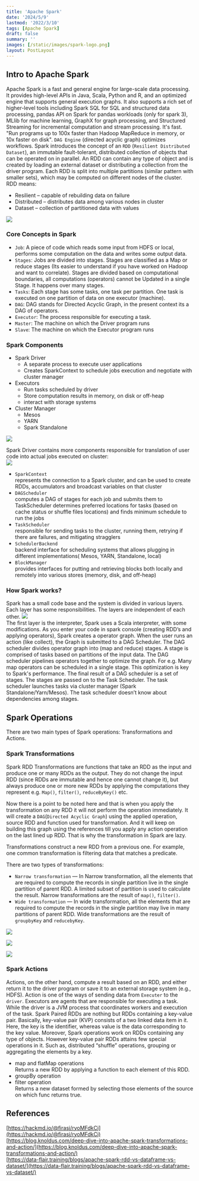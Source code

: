 ```yaml
---
title: 'Apache Spark'
date: '2024/5/9'
lastmod: '2022/3/10'
tags: [Apache Spark]
draft: false
summary: ''
images: [/static/images/spark-logo.png]
layout: PostLayout
---
```


## Intro to Apache Spark
Apache Spark is a fast and general engine for large-scale data processing. It provides high-level APIs in Java, Scala, Python and R, and an optimized engine that supports general execution graphs. It also supports a rich set of higher-level tools including Spark SQL for SQL and structured data processing, pandas API on Spark for pandas workloads (only for spark 3), MLlib for machine learning, GraphX for graph processing, and Structured Streaming for incremental computation and stream processing.
It's fast. "Run programs up to 100x faster than Hadoop MapReduce in memory, or 10x faster on disk". `DAG Engine` (directed acyclic graph) optimizes workflows.
Spark introduces the concept of an `RDD` (`Resilient Distributed Dataset`), an immutable fault-tolerant, distributed collection of objects that can be operated on in parallel. An RDD can contain any type of object and is created by loading an external dataset or distributing a collection from the driver program. Each RDD is split into multiple partitions (similar pattern with smaller sets), which may be computed on different nodes of the cluster.  
RDD means:
- Resilient – capable of rebuilding data on failure
- Distributed – distributes data among various nodes in cluster
- Dataset – collection of partitioned data with values

![](/static/images/spark-c.png)

### Core Concepts in Spark
- `Job`: A piece of code which reads some input from HDFS or local, performs some computation on the data and writes some output data.
- `Stages`: Jobs are divided into stages. Stages are classified as a Map or reduce stages (Its easier to understand if you have worked on Hadoop and want to correlate). Stages are divided based on computational boundaries, all computations (operators) cannot be Updated in a single Stage. It happens over many stages.
- `Tasks`: Each stage has some tasks, one task per partition. One task is executed on one partition of data on one executor (machine).
- `DAG`: DAG stands for Directed Acyclic Graph, in the present context its a DAG of operators.
- `Executor`: The process responsible for executing a task.
- `Master`: The machine on which the Driver program runs
- `Slave`: The machine on which the Executor program runs

### Spark Components
- Spark Driver
  - A separate process to execute user applications
  - Creates SparkContext to schedule jobs execution and negotiate with cluster manager
- Executors
  - Run tasks scheduled by driver
  - Store computation results in memory, on disk or off-heap
  - interact with storage systems
- Cluster Manager
  - Mesos
  - YARN
  - Spark Standalone 
  
![](/static/images/spark.png)
  
Spark Driver contains more components responsible for translation of user code into actual jobs executed on cluster:  
![](/static/images/spark2.png)
- `SparkContext`   
  represents the connection to a Spark cluster, and can be used to create RDDs, accumulators and broadcast variables on that cluster
- `DAGScheduler`  
computes a DAG of stages for each job and submits them to TaskScheduler determines preferred locations for tasks (based on cache status or shuffle files locations) and finds minimum schedule to run the jobs
- `TaskScheduler`  
responsible for sending tasks to the cluster, running them, retrying if there are failures, and mitigating stragglers
- `SchedulerBackend`  
backend interface for scheduling systems that allows plugging in different implementations( Mesos, YARN, Standalone, local)
- `BlockManager`  
provides interfaces for putting and retrieving blocks both locally and remotely into various stores (memory, disk, and off-heap)

### How Spark works?
Spark has a small code base and the system is divided in various layers. Each layer has some responsibilities. The layers are independent of each other.
![](/static/images/spark3.png)  
The first layer is the interpreter, Spark uses a Scala interpreter, with some modifications. As you enter your code in spark console (creating RDD’s and applying operators), Spark creates a operator graph. 
When the user runs an action (like collect), the Graph is submitted to a DAG Scheduler. The DAG scheduler divides operator graph into (map and reduce) stages. A stage is comprised of tasks based on partitions of the input data. The DAG scheduler pipelines operators together to optimize the graph. For e.g. Many map operators can be scheduled in a single stage. This optimization is key to Spark's performance. 
The final result of a DAG scheduler is a set of stages. The stages are passed on to the Task Scheduler. 
The task scheduler launches tasks via cluster manager (Spark Standalone/Yarn/Mesos). The task scheduler doesn’t know about dependencies among stages.

## Spark Operations  
There are two main types of Spark operations: Transformations and Actions.

### Spark Transformations  
Spark RDD Transformations are functions that take an RDD as the input and produce one or many RDDs as the output. They do not change the input RDD (since RDDs are immutable and hence one cannot change it), but always produce one or more new RDDs by applying the computations they represent e.g. `Map()`, `filter()`, `reduceByKey()` etc.

Now there is a point to be noted here and that is when you apply the transformation on any RDD it will not perform the operation immediately. It will create a `DAG`(`Directed Acyclic Graph`) using the applied operation, source RDD and function used for transformation. And it will keep on building this graph using the references till you apply any action operation on the last lined up RDD. That is why the transformation in Spark are lazy.

Transformations construct a new RDD from a previous one. For example, one common transformation is filtering data that matches a predicate.

There are two types of transformations:
- `Narrow transformation` — In Narrow transformation, all the elements that are required to compute the records in single partition live in the single partition of parent RDD. A limited subset of partition is used to calculate the result. Narrow transformations are the result of `map()`, `filter()`.
- `Wide transformation` — In wide transformation, all the elements that are required to compute the records in the single partition may live in many partitions of parent RDD. Wide transformations are the result of `groupbyKey` and `reducebyKey`.
  
![](/static/images/spark0.webp)
  
![](/static/images/spark8.webp)  
  
![](/static/images/spark9.webp) 

### Spark Actions
Actions, on the other hand, compute a result based on an RDD, and either return it to the driver program or save it to an external storage system (e.g., HDFS).
Action is one of the ways of sending data from `Executer` to the `driver`. Executors are agents that are responsible for executing a task. While the driver is a JVM process that coordinates workers and execution of the task.
Spark Paired RDDs are nothing but RDDs containing a key-value pair. Basically, key-value pair (KVP) consists of a two linked data item in it. Here, the key is the identifier, whereas value is the data corresponding to the key value.
Moreover, Spark operations work on RDDs containing any type of objects. However key-value pair RDDs attains few special operations in it. Such as, distributed “shuffle” operations, grouping or aggregating the elements by a key.

- map and flatMap operations  
  Returns a new RDD by applying a function to each element of this RDD.
- groupBy operation
- filter operation  
  Returns a new dataset formed by selecting those elements of the source on which func returns true.



## References  

[https://hackmd.io/@firasj/ryoMFdkCi](https://hackmd.io/@firasj/ryoMFdkCi)  
[https://blog.knoldus.com/deep-dive-into-apache-spark-transformations-and-action/](https://blog.knoldus.com/deep-dive-into-apache-spark-transformations-and-action/)  
[https://data-flair.training/blogs/apache-spark-rdd-vs-dataframe-vs-dataset/](https://data-flair.training/blogs/apache-spark-rdd-vs-dataframe-vs-dataset/)  


